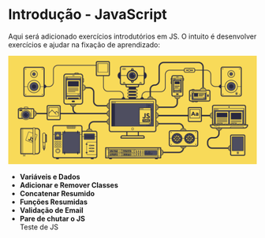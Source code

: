<h1>Introdução - JavaScript</h1>

<p>Aqui será adicionado exercícios introdutórios em JS.
O intuito é desenvolver exercícios e ajudar na fixação de aprendizado:</p>

![javascript](https://github.com/reprograma/On3-javascript/blob/master/images/javascript.gif)

<ul>
  <li><b>Variáveis e Dados</b></li>
  <li><b>Adicionar e Remover Classes</b></li>
  <li><b>Concatenar Resumido</b></li>
  <li><b>Funções Resumidas</b></li>
  <li><b>Validação de Email</b></li>
  <li><b>Pare de chutar o JS</b></li>
  <lo>Teste de JS </lo>
  <lo></lo><lo></lo><l
</ul>
